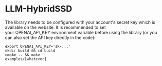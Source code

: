 # LLM-HybridSSD

The library needs to be configured with your account's secret key which is available on the website. It is recommended to set your OPENAI_API_KEY environment variable before using the library (or you can also set the API key directly in the code):

~~~
export OPENAI_API_KEY='sk-...'
mkdir build && cd build
cmake .. && make
examples/[whatever]
